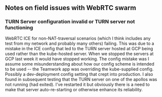 ## Notes on field issues with WebRTC swarm

### TURN Server configuration invalid or TURN server not functioning

WebRTC ICE for non-NAT-traversal scenarios (which I think includes any test from my network and probably many others) failing. 
This was due to a mistake in the ICE config that led to the TURN server hosted at GCP being used rather than the 
kube-hosted server. When we stopped the servers at GCP last week it would have stopped working. 
The config mistake was I assume some misunderstanding about how our config scheme is intended to be used -- the Teamwork app was 
overriding the kube-supplied config. Possibly a dev-deployment config setting that crept into production. I also found in 
subsequent testing that the TURN server on one of the apollos was not running (had exited). 
I've restarted it but obviously there is a need to make that server auto-re-starting or otherwise enhance its reliability.

